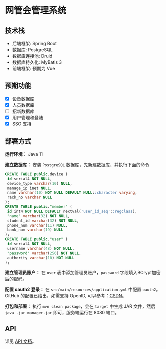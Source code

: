 # 网管会管理系统

## 技术栈

- 后端框架: Spring Boot
- 数据库: PostgreSQL
- 数据库连接池: Druid
- 数据库持久化: MyBatis 3
- 前端框架: 预期为 Vue

## 预期功能

- [X] 设备数据库
- [X] 人员数据库
- [ ] 招新数据库
- [X] 用户管理和登陆
- [X] SSO 支持

## 部署方式

**运行环境：** Java 11

**建立数据库：** 安装 `PostgreSQL` 数据库，先新建数据库，并执行下面的命令

```SQL
CREATE TABLE public.device (
 id serial4 NOT NULL,
 device_type varchar(10) NULL,
 manage_ip inet NULL,
 name varchar(10) NOT NULL DEFAULT NULL::character varying,
 rack_no varchar NULL
);
CREATE TABLE public."member" (
 id int4 NOT NULL DEFAULT nextval('user_id_seq'::regclass),
 "name" varchar(32) NOT NULL,
 student_id varchar(32) NOT NULL,
 phone_num varchar(11) NULL,
 bank_num varchar(19) NULL
);
CREATE TABLE public."user" (
 id serial4 NOT NULL,
 username varchar(48) NOT NULL,
 "password" varchar(256) NOT NULL,
 authority varchar(10) NOT NULL
);
```

**建立管理员账户：** 在 `user` 表中添加管理员账户，`password` 字段填入BCrypt加密后的密码。

**配置 oauth2 登录：** 在 `src/main/resources/application.yml` 中配置 `oauth2`。GitHub 的配置已给出，如需支持 OpenID, 可以参考：[CSDN](https://blog.csdn.net/u013810234/article/details/113279871)。

**打包和部署：** 执行 `mvn clean package`，会在 `target` 中生成 JAR 文件，然后 `java -jar manager.jar` 即可，服务端运行在 8080 端口。

## API

详见 [API 文档](API.md)。

